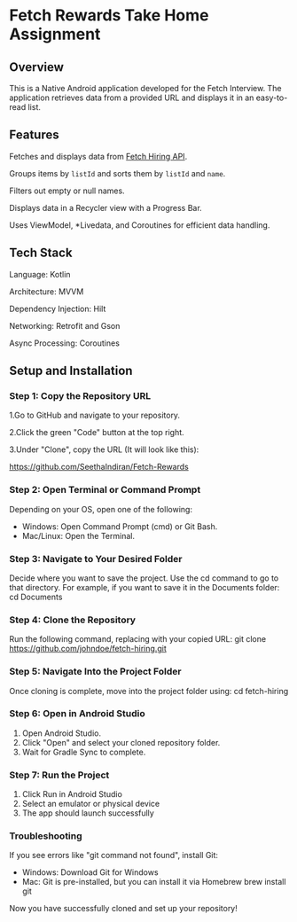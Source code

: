# Fetch Rewards Take Home Assignment 
## Overview
This is a Native  Android application developed for the Fetch Interview. The application retrieves data from a provided URL and displays it in an easy-to-read list.

## Features
 Fetches and displays data from [Fetch Hiring API](https://fetch-hiring.s3.amazonaws.com/hiring.json).

 Groups items by `listId` and sorts them by `listId` and `name`. 
 
 Filters out empty or null names. 
 
 Displays data in a Recycler view with a Progress Bar. 

 Uses ViewModel, *Livedata, and Coroutines for efficient data handling.  

## Tech Stack
Language: Kotlin

Architecture: MVVM

Dependency Injection: Hilt

Networking: Retrofit and Gson

Async Processing: Coroutines

## Setup and Installation
### Step 1: Copy the Repository URL
1.Go to GitHub and navigate to your repository.

2.Click the green "Code" button at the top right.

3.Under "Clone", copy the URL (It will look like this):

https://github.com/SeethaIndiran/Fetch-Rewards

###  Step 2: Open Terminal or Command Prompt
Depending on your OS, open one of the following:
* Windows: Open Command Prompt (cmd) or Git Bash.
* Mac/Linux: Open the Terminal.

###  Step 3: Navigate to Your Desired Folder
Decide where you want to save the project. Use the cd command to go to that directory.
For example, if you want to save it in the Documents folder:
cd Documents

###  Step 4: Clone the Repository
Run the following command, replacing <repo-url> with your copied URL:
git clone https://github.com/johndoe/fetch-hiring.git

### Step 5: Navigate Into the Project Folder
Once cloning is complete, move into the project folder using:
cd fetch-hiring

###  Step 6: Open in Android Studio
1. Open Android Studio.
2. Click "Open" and select your cloned repository folder.
3. Wait for Gradle Sync to complete.

### Step 7: Run the Project
1. Click Run  in Android Studio
2. Select an emulator or physical device
3. The app should launch successfully

### Troubleshooting
If you see errors like "git command not found", install Git:
* Windows: Download Git for Windows
* Mac: Git is pre-installed, but you can install it via Homebrew
  brew install git

Now you have successfully cloned and set up your repository! 
     
